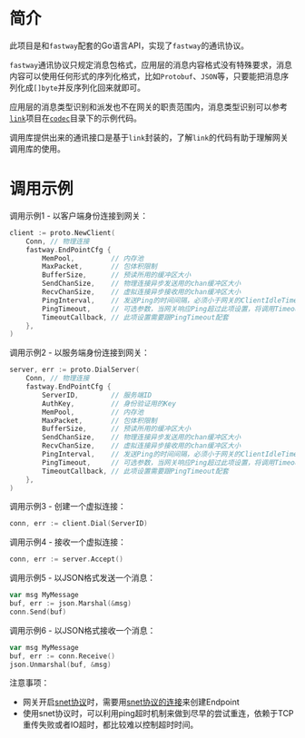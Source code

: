 简介
====

此项目是和`fastway`配套的Go语言API，实现了`fastway`的通讯协议。

`fastway`通讯协议只规定消息包格式，应用层的消息内容格式没有特殊要求，消息内容可以使用任何形式的序列化格式，比如`Protobuf`、`JSON`等，只要能把消息序列化成`[]byte`并反序列化回来就即可。

应用层的消息类型识别和派发也不在网关的职责范围内，消息类型识别可以参考[`link`](https://github.com/funny/link)项目在[`codec`](https://github.com/funny/link/tree/master/codec)目录下的示例代码。

调用库提供出来的通讯接口是基于`link`封装的，了解`link`的代码有助于理解网关调用库的使用。

调用示例
=======

调用示例1 - 以客户端身份连接到网关：

```go
client := proto.NewClient(
	Conn, // 物理连接
	fastway.EndPointCfg {
		MemPool,         // 内存池
		MaxPacket,       // 包体积限制
		BufferSize,      // 预读所用的缓冲区大小
		SendChanSize,    // 物理连接异步发送用的chan缓冲区大小
		RecvChanSize,    // 虚拟连接异步接收用的chan缓冲区大小
		PingInterval,    // 发送Ping的时间间隔，必须小于网关的ClientIdleTimeout
		PingTimeout,     // 可选参数，当网关响应Ping超过此项设置，将调用TimeoutCallback
		TimeoutCallback, // 此项设置需要跟PingTimeout配套
	},
)
```

调用示例2 - 以服务端身份连接到网关：

```go
server, err := proto.DialServer(
	Conn, // 物理连接
	fastway.EndPointCfg {
		ServerID,        // 服务端ID
		AuthKey,         // 身份验证用的Key
		MemPool,         // 内存池
		MaxPacket,       // 包体积限制
		BufferSize,      // 预读所用的缓冲区大小
		SendChanSize,    // 物理连接异步发送用的chan缓冲区大小
		RecvChanSize,    // 虚拟连接异步接收用的chan缓冲区大小
		PingInterval,    // 发送Ping的时间间隔，必须小于网关的ClientIdleTimeout
		PingTimeout,     // 可选参数，当网关响应Ping超过此项设置，将调用TimeoutCallback
		TimeoutCallback, // 此项设置需要跟PingTimeout配套
	},
)
```

调用示例3 - 创建一个虚拟连接：

```go
conn, err := client.Dial(ServerID)
```

调用示例4 - 接收一个虚拟连接：

```go
conn, err := server.Accept()
```

调用示例5 - 以JSON格式发送一个消息：

```go
var msg MyMessage
buf, err := json.Marshal(&msg)
conn.Send(buf)
```

调用示例6 - 以JSON格式接收一个消息：

```go
var msg MyMessage
buf, err := conn.Receive()
json.Unmarshal(buf, &msg)
```

注意事项：

+ 网关开启[snet协议](https://github.com/funny/snet)时，需要用[snet协议的连接](https://github.com/funny/snet/golang)来创建Endpoint
+ 使用snet协议时，可以利用ping超时机制来做到尽早的尝试重连，依赖于TCP重传失败或者IO超时，都比较难以控制超时时间。
